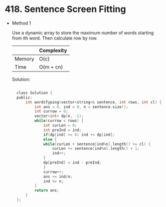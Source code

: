 # 418. Sentence Screen Fitting

- Method 1

  Use a dynamic array to store the maximum number of words starting from ith word. Then calculate row by row.

  |        | Complexity |
  | ------ | ---------- |
  | Memory | O(c)       |
  | Time   | O(m + cn)  |

  Solution:

  ```h

    class Solution {
    public:
        int wordsTyping(vector<string>& sentence, int rows, int cl) {
            int ans = 0, ind = 0, n = sentence.size();
            int currow = 0;
            vector<int> dp(n, -1);
            while(currow < rows) {
                int curLen = 0;
                int preInd = ind;
                if(dp[ind] >= 0) ind += dp[ind];
                else {
                while(curLen + sentence[ind%n].length() <= cl) {
                    curLen += sentence[ind%n].length() + 1;
                    ind++;
                }
                dp[preInd] = ind - preInd;
                }
                currow++;
                ans += ind/n;
                ind %= n;
            }
            return ans;
        }
    };

  ```

<!-- - Method 2

    This is another method.

    | |   Complexity  |
    | ----------- | ----------- |
    |  Memory     | O(n) |
    |      Time       |  O(n) |


    Solution:

    ``` h



    ```

- Additional Knowledge:

    Here are some additional knowledge.



<br> -->
